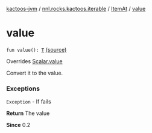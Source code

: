 [kactoos-jvm](../../index.md) / [nnl.rocks.kactoos.iterable](../index.md) / [ItemAt](index.md) / [value](./value.md)

# value

`fun value(): `[`T`](index.md#T) [(source)](https://github.com/neonailol/kactoos/blob/master/kactoos-jvm/src/main/kotlin/nnl/rocks/kactoos/iterable/ItemAt.kt#L92)

Overrides [Scalar.value](../../nnl.rocks.kactoos/-scalar/value.md)

Convert it to the value.

### Exceptions

`Exception` - If fails

**Return**
The value

**Since**
0.2

